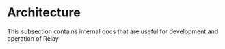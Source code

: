# Architecture

This subsection contains internal docs that are useful for development and operation of Relay
